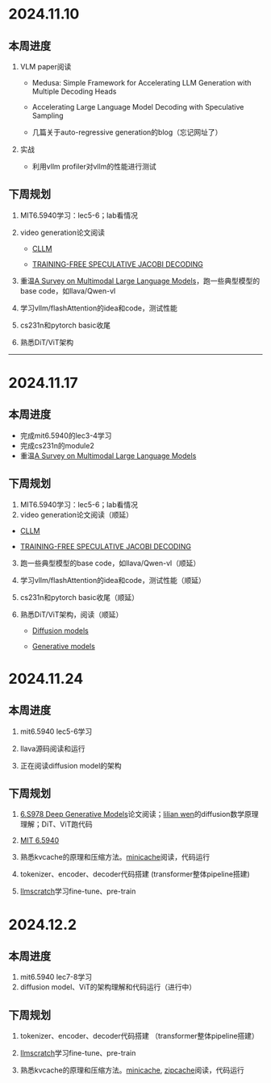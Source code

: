 # 2024.11.10
## 本周进度

1. VLM paper阅读
   
   + Medusa: Simple Framework for Accelerating LLM Generation with Multiple Decoding Heads
   
   + Accelerating Large Language Model Decoding with Speculative Sampling
   
   + 几篇关于auto-regressive generation的blog（忘记网址了）

2. 实战

   + 利用vllm profiler对vllm的性能进行测试

## 下周规划

1. MIT6.5940学习：lec5-6；lab看情况
2. video generation论文阅读
   
   + [CLLM](https://arxiv.org/pdf/2403.00835)
   
   + [TRAINING-FREE SPECULATIVE JACOBI DECODING](https://arxiv.org/pdf/2410.01699)

3. 重温[A Survey on Multimodal Large Language Models](https://arxiv.org/abs/2306.13549)，跑一些典型模型的base code，如llava/Qwen-vl
4. 学习vllm/flashAttention的idea和code，测试性能
5. cs231n和pytorch basic收尾
6. 熟悉DiT/ViT架构

------

# 2024.11.17
## 本周进度

+ 完成mit6.5940的lec3-4学习
+ 完成cs231n的module2
+ 重温[A Survey on Multimodal Large Language Models](https://arxiv.org/abs/2306.13549)

## 下周规划

1. MIT6.5940学习：lec5-6；lab看情况
2. video generation论文阅读（顺延）

  + [CLLM](https://arxiv.org/pdf/2403.00835)
  
  + [TRAINING-FREE SPECULATIVE JACOBI DECODING](https://arxiv.org/pdf/2410.01699)

3. 跑一些典型模型的base code，如llava/Qwen-vl（顺延）
4. 学习vllm/flashAttention的idea和code，测试性能（顺延）
5. cs231n和pytorch basic收尾（顺延）
6. 熟悉DiT/ViT架构，阅读（顺延）

   + [Diffusion models](https://lilianweng.github.io/posts/2021-07-11-diffusion-models/)

   + [Generative models](https://yang-song.net/blog/2021/score/)

# 2024.11.24
## 本周进度

1. mit6.5940 lec5-6学习

2. llava源码阅读和运行

3. 正在阅读diffusion model的架构

## 下周规划

1. [6.S978 Deep Generative Models](https://mit-6s978.github.io/schedule.html)论文阅读；[lilian wen](https://lilianweng.github.io/posts/2021-07-11-diffusion-models/#nice)的diffusion数学原理理解；DiT、ViT跑代码

2. [MIT 6.5940](https://hanlab.mit.edu/courses/2024-fall-65940)

3. 熟悉kvcache的原理和压缩方法。[minicache](https://arxiv.org/abs/2405.14366)阅读，代码运行

4. tokenizer、encoder、decoder代码搭建 (transformer整体pipeline搭建)

5. [llmscratch](https://github.com/rasbt/LLMs-from-scratch)学习fine-tune、pre-train

# 2024.12.2
## 本周进度

1. mit6.5940 lec7-8学习
2. diffusion model、ViT的架构理解和代码运行（进行中）

## 下周规划

1. tokenizer、encoder、decoder代码搭建 （transformer整体pipeline搭建）
2. [llmscratch](https://github.com/rasbt/LLMs-from-scratch)学习fine-tune、pre-train

3. 熟悉kvcache的原理和压缩方法。[minicache](https://arxiv.org/abs/2405.14366), [zipcache](https://arxiv.org/abs/2405.14256)阅读，代码运行

